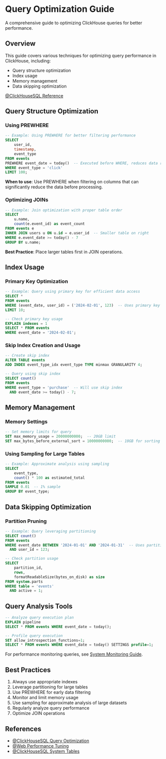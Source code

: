 # Query Optimization Guide

A comprehensive guide to optimizing ClickHouse queries for better performance.

## Overview

This guide covers various techniques for optimizing query performance in ClickHouse, including:

- Query structure optimization
- Index usage
- Memory management
- Data skipping optimization

[@ClickHouseSQL Reference](https://clickhouse.com/docs/en/sql-reference/statements/select)

## Query Structure Optimization

### Using PREWHERE

```sql
-- Example: Using PREWHERE for better filtering performance
SELECT
    user_id,
    timestamp,
    event_type
FROM events
PREWHERE event_date = today()  -- Executed before WHERE, reduces data read
WHERE event_type = 'click'
LIMIT 100;
```

**When to use**: Use PREWHERE when filtering on columns that can significantly reduce the data before processing.

### Optimizing JOINs

```sql
-- Example: Join optimization with proper table order
SELECT
    u.name,
    count(e.event_id) as event_count
FROM events e
INNER JOIN users u ON u.id = e.user_id  -- Smaller table on right
WHERE e.event_date >= today() - 7
GROUP BY u.name;
```

**Best Practice**: Place larger tables first in JOIN operations.

## Index Usage

### Primary Key Optimization

```sql
-- Example: Query using primary key for efficient data access
SELECT *
FROM events
WHERE (event_date, user_id) = ('2024-02-01', 123)  -- Uses primary key
LIMIT 10;

-- Check primary key usage
EXPLAIN indexes = 1
SELECT * FROM events
WHERE event_date = '2024-02-01';
```

### Skip Index Creation and Usage

```sql
-- Create skip index
ALTER TABLE events
ADD INDEX event_type_idx event_type TYPE minmax GRANULARITY 4;

-- Query using skip index
SELECT count()
FROM events
WHERE event_type = 'purchase'  -- Will use skip index
  AND event_date >= today() - 7;
```

## Memory Management

### Memory Settings

```sql
-- Set memory limits for query
SET max_memory_usage = 20000000000;  -- 20GB limit
SET max_bytes_before_external_sort = 10000000000;  -- 10GB for sorting
```

### Using Sampling for Large Tables

```sql
-- Example: Approximate analysis using sampling
SELECT
    event_type,
    count() * 100 as estimated_total
FROM events
SAMPLE 0.01  -- 1% sample
GROUP BY event_type;
```

## Data Skipping Optimization

### Partition Pruning

```sql
-- Example: Query leveraging partitioning
SELECT count()
FROM events
WHERE event_date BETWEEN '2024-01-01' AND '2024-01-31'  -- Uses partition pruning
  AND user_id = 123;

-- Check partition usage
SELECT
    partition_id,
    rows,
    formatReadableSize(bytes_on_disk) as size
FROM system.parts
WHERE table = 'events'
  AND active = 1;
```

## Query Analysis Tools

```sql
-- Analyze query execution plan
EXPLAIN pipeline
SELECT * FROM events WHERE event_date = today();

-- Profile query execution
SET allow_introspection_functions=1;
SELECT * FROM events WHERE event_date = today() SETTINGS profile=1;
```

For performance monitoring queries, see [System Monitoring Guide](../system-commands/monitoring.md).

## Best Practices

1. Always use appropriate indexes
2. Leverage partitioning for large tables
3. Use PREWHERE for early data filtering
4. Monitor and limit memory usage
5. Use sampling for approximate analysis of large datasets
6. Regularly analyze query performance
7. Optimize JOIN operations

## References

- [@ClickHouseSQL Query Optimization](https://clickhouse.com/docs/en/sql-reference/statements/select#optimization)
- [@Web Performance Tuning](https://clickhouse.com/docs/en/operations/performance-tuning)
- [@ClickHouseSQL System Tables](https://clickhouse.com/docs/en/operations/system-tables)
